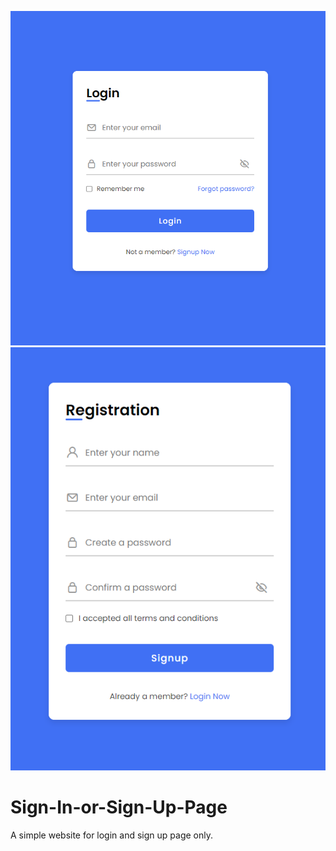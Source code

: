 ![logo](https://github.com/Sujay-Developer/Sign-In-or-Sign-Up-Page/blob/main/Main%20page/login.png)
![logo](https://github.com/Sujay-Developer/Sign-In-or-Sign-Up-Page/blob/main/Main%20page/Register.png)
# Sign-In-or-Sign-Up-Page
A simple website for login and sign up page only.
